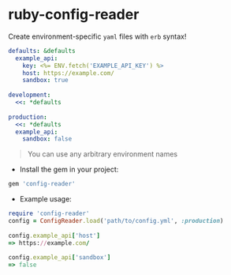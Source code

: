 # ruby-config-reader

Create environment-specific `yaml` files with `erb` syntax!

```yaml
defaults: &defaults
  example_api:
    key: <%= ENV.fetch('EXAMPLE_API_KEY') %>
    host: https://example.com/
    sandbox: true
 
development:
  <<: *defaults
 
production:
  <<: *defaults
  example_api:
    sandbox: false
```

> You can use any arbitrary environment names

- Install the gem in your project:

```ruby
gem 'config-reader'
```

- Example usage:

```ruby
require 'config-reader'
config = ConfigReader.load('path/to/config.yml', :production)
 
config.example_api['host']
=> https://example.com/
 
config.example_api['sandbox']
=> false
```

